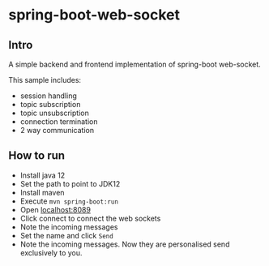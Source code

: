 # spring-boot-web-socket

## Intro
A simple backend and frontend implementation of spring-boot web-socket.

This sample includes:

 - session handling
 - topic subscription
 - topic unsubscription
 - connection termination
 - 2 way communication
 
 ## How to run
 - Install java 12
 - Set the path to point to JDK12
 - Install maven
 - Execute `mvn spring-boot:run`
 - Open [localhost:8089](localhost:8089)
 - Click connect to connect the web sockets
 - Note the incoming messages
 - Set the name and click `Send`
 - Note the incoming messages. Now they are personalised send exclusively to you.